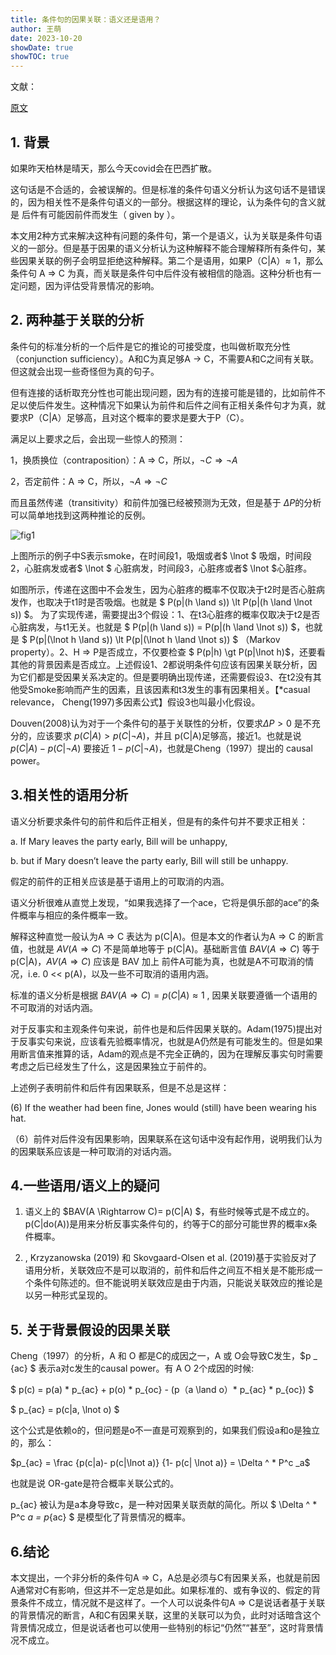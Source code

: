 ```yaml
---
title: 条件句的因果关联：语义还是语用？
author: 王萌
date: 2023-10-20
showDate: true 
showTOC: true
---
```


文献：

[原文](../Source_Files/2023-10-20-WM1.pdf)

## 1. 背景

如果昨天柏林是晴天，那么今天covid会在巴西扩散。

这句话是不合适的，会被误解的。但是标准的条件句语义分析认为这句话不是错误的，因为相关性不是条件句语义的一部分。根据这样的理论，认为条件句的含义就是 后件有可能因前件而发生（ given by ）。

本文用2种方式来解决这种有问题的条件句，第一个是语义，认为关联是条件句语义的一部分。但是基于因果的语义分析认为这种解释不能合理解释所有条件句，某些因果关联的例子会明显拒绝这种解释。第二个是语用，如果P（C|A）$\approx$ 1，那么条件句 A $\Rightarrow$ C 为真，而关联是条件句中后件没有被相信的隐涵。这种分析也有一定问题，因为评估受背景情况的影响。

## 2. 两种基于关联的分析

条件句的标准分析的一个后件是它的推论的可接受度，也叫做析取充分性（conjunction sufficiency）。A和C为真足够A $\rightarrow$ C，不需要A和C之间有关联。但这就会出现一些奇怪但为真的句子。

但有连接的话析取充分性也可能出现问题，因为有的连接可能是错的，比如前件不足以使后件发生。这种情况下如果认为前件和后件之间有正相关条件句才为真，就要求P（C|A）足够高，且对这个概率的要求是要大于P（C）。

满足以上要求之后，会出现一些惊人的预测：

1，换质换位（contraposition）：A $\Rightarrow$ C，所以，$\lnot C  \Rightarrow \lnot A$

2，否定前件：A $\Rightarrow$ C，所以，$\lnot A  \Rightarrow \lnot C$

而且虽然传递（transitivity）和前件加强已经被预测为无效，但是基于 $\Delta P$的分析可以简单地找到这两种推论的反例。

![fig1](../Supporting_Information/2023-10-20-WM1-fig1.png)

上图所示的例子中S表示smoke，在时间段1，吸烟或者$  \lnot $ 吸烟，时间段2，心脏病发或者$  \lnot $ 心脏病发，时间段3，心脏疼或者$  \lnot $心脏疼。

如图所示，传递在这图中不会发生，因为心脏疼的概率不仅取决于t2时是否心脏病发作，也取决于t1时是否吸烟。也就是 $ P(p|(h \land s)) \lt P(p|(h \land \lnot s)) $。 为了实现传递，需要提出3个假设：1、在t3心脏疼的概率仅取决于t2是否心脏病发，与t1无关。也就是 $ P(p|(h \land s)) = P(p|(h \land \lnot s)) $，也就是 $ P(p|(\lnot h \land s)) \lt P(p|(\lnot h \land \lnot s)) $ （Markov property）。2、H $\Rightarrow$ P是否成立，不仅要检查 $ P(p|h) \gt P(p|\lnot h)$，还要看其他的背景因素是否成立。上述假设1、2都说明条件句应该有因果关联分析，因为它们都是受因果关系决定的。但是要明确出现传递，还需要假设3、在t2没有其他受Smoke影响而产生的因素，且该因素和t3发生的事有因果相关。【*casual relevance， Cheng(1997)多因素公式】假设3也叫最小化假设。

Douven(2008)认为对于一个条件句的基于关联性的分析，仅要求$\Delta P \gt 0$ 是不充分的，应该要求 $p(C|A) \gt p(C|\lnot A)$，并且 p(C|A)足够高，接近1。也就是说 $p(C|A) - p(C|\lnot A)$ 要接近 $1 - p(C|\lnot A)$，也就是Cheng（1997）提出的 causal power。

## 3.相关性的语用分析

语义分析要求条件句的前件和后件正相关，但是有的条件句并不要求正相关：

a. If Mary leaves the party early, Bill will be unhappy,

b. but if Mary doesn’t leave the party early, Bill will still be unhappy.

假定的前件的正相关应该是基于语用上的可取消的内涵。

语义分析很难从直觉上发现，“如果我选择了一个ace，它将是俱乐部的ace”的条件概率与相应的条件概率一致。

解释这种直觉一般认为A $\Rightarrow$ C 表达为 p(C|A)。但是本文的作者认为A $\Rightarrow$ C 的断言值，也就是 $AV(A \Rightarrow C)$ 不是简单地等于 p(C|A)。基础断言值 $BAV(A \Rightarrow C)$ 等于p(C|A)，$AV(A \Rightarrow C)$ 应该是 BAV 加上 前件A可能为真，也就是A不可取消的情况，i.e. 0 << p(A)，以及一些不可取消的语用内涵。

标准的语义分析是根据 $BAV(A \Rightarrow C)= p(C|A) \approx 1$ , 因果关联要遵循一个语用的不可取消的对话内涵。

对于反事实和主观条件句来说，前件也是和后件因果关联的。Adam(1975)提出对于反事实句来说，应该看先验概率情况，也就是A仍然是有可能发生的。但是如果用断言值来推算的话，Adam的观点是不完全正确的，因为在理解反事实句时需要考虑之后已经发生了什么，这是因果独立于前件的。

上述例子表明前件和后件有因果联系，但是不总是这样：

(6) If the weather had been fine, Jones would (still) have been wearing his hat.

（6）前件对后件没有因果影响，因果联系在这句话中没有起作用，说明我们认为的因果联系应该是一种可取消的对话内涵。

## 4.一些语用/语义上的疑问

1. 语义上的 $BAV(A \Rightarrow C)= p(C|A) $，有些时候等式是不成立的。p(C|do(A))是用来分析反事实条件句的，约等于C的部分可能世界的概率x条件概率。

2. , Krzyzanowska (2019) 和 Skovgaard-Olsen et al. (2019)基于实验反对了语用分析，关联效应不是可以取消的，前件和后件之间互不相关是不能形成一个条件句陈述的。但不能说明关联效应是由于内涵，只能说关联效应的推论是以另一种形式呈现的。

## 5. 关于背景假设的因果关联

Cheng（1997）的分析，A 和 O 都是C的成因之一，A 或 O会导致C发生，$p _ {ac} $ 表示a对c发生的causal power。有 A O 2个成因的时候:

$ p(c) = p(a) * p_{ac} + p(o) * p_{oc} - (p（a \land o）* p_{ac} * p_{oc}) $ 

$ p_{ac} = p(c|a, \lnot o) $

这个公式是依赖o的，但问题是o不一直是可观察到的，如果我们假设a和o是独立的，那么：

$p_{ac} = \frac {p(c|a)- p(c|\lnot a)} {1- p(c| \lnot a)} = \Delta ^ * P^c _a$

也就是说 OR-gate是符合概率关联公式的。

p_{ac} 被认为是a本身导致c，是一种对因果关联贡献的简化。所以 $  \Delta ^ * P^c _a = p_{ac} $ 是模型化了背景情况的概率。

## 6.结论

本文提出，一个非分析的条件句A $\Rightarrow$ C，A总是必须与C有因果关系，也就是前因A通常对C有影响，但这并不一定总是如此。如果标准的、或有争议的、假定的背景条件不成立，情况就不是这样了。一个人可以说条件句A $\Rightarrow$ C是说话者基于关联的背景情况的断言，A和C有因果关联，这里的关联可以为负，此时对话暗含这个背景情况成立，但是说话者也可以使用一些特别的标记“仍然”“甚至”，这时背景情况不成立。
